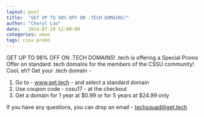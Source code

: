 ```yaml
---
layout: post
title:  "GET​ ​UP TO​ ​98%​ ​OFF​ ​ON​ ​.TECH​ ​DOMAINS!"
author: "Cheryl Lao"
date:   2014-07-19 12:00:00
categories: news
tags: cssu promo
---
```


GET​ ​UP TO​ ​98%​ ​OFF​ ​ON​ ​.TECH​ ​DOMAINS!
.tech is offering a Special Promo Offer on standard .tech domains for the members of the CSSU community! Cool, eh?
Get your .tech​ domain -
1. Go to - www.get.tech - and select a standard domain
2. Use coupon code - cssu17​ - at the checkout
3. Get a domain for 1 year at $0.99 or for 5 years at $24.99 only

If you have any questions, you can drop an email - techsquad@get.tech